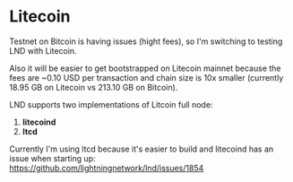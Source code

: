 # Litecoin

Testnet on Bitcoin is having issues (hight fees), so I'm switching to testing LND with Litecoin.

Also it will be easier to get bootstrapped on Litecoin mainnet because the fees are ~0.10 USD per transaction and chain size is 10x smaller (currently 18.95 GB on Litecoin vs 213.10 GB on Bitcoin).

LND supports two implementations of Litcoin full node: 
1. **litecoind**
2. **ltcd**

Currently I'm using ltcd because it's easier to build and litecoind has an issue when starting up: https://github.com/lightningnetwork/lnd/issues/1854

